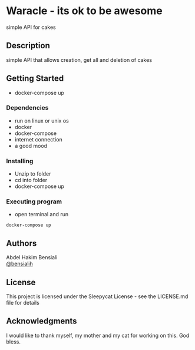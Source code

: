 # Waracle - its ok to be awesome

simple API for cakes

## Description

simple API that allows creation, get all and deletion of cakes

## Getting Started

* docker-compose up

### Dependencies

* run on linux or unix os
* docker
* docker-compose
* internet connection
* a good mood

### Installing

* Unzip to folder
* cd into folder
* docker-compose up

### Executing program

* open terminal and run
```
docker-compose up
```

## Authors

Abdel Hakim Bensiali  
[@bensialih](https://www.linkedin.com/in/abdelbensiali/)

## License

This project is licensed under the Sleepycat License - see the LICENSE.md file for details

## Acknowledgments

I would like to thank myself, my mother and my cat for working on this. God bless.
